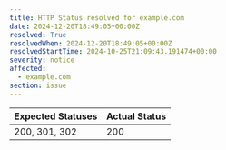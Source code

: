 ```yaml
---
title: HTTP Status resolved for example.com
date: 2024-12-20T18:49:05+00:00Z
resolved: True
resolvedWhen: 2024-12-20T18:49:05+00:00Z
resolvedStartTime: 2024-10-25T21:09:43.191474+00:00
severity: notice
affected:
  - example.com
section: issue
---
```


| Expected Statuses | Actual Status  |
|-------------------|----------------|
| 200, 301, 302 | 200 |
